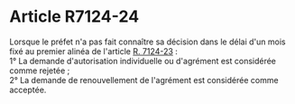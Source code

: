 # Article R7124-24

  
Lorsque le préfet n'a pas fait connaître sa décision dans le délai d'un mois fixé au premier alinéa de l'article [R. 7124-23][1] :   
1° La demande d'autorisation individuelle ou d'agrément est considérée comme rejetée ;   
2° La demande de renouvellement de l'agrément est considérée comme acceptée.

 [1]: /affichCodeArticle.do?cidTexte=LEGITEXT000006072050&idArticle=LEGIARTI000018499850&dateTexte=&categorieLien=cid